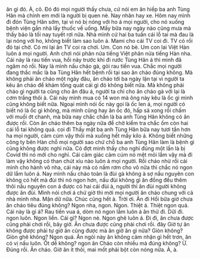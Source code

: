 ăn gì đó. À, cô. Đó đó mọi người thấy chưa, cứ nói em ăn hiếp ba anh Tùng Hân mà chính em mới là người bị quen nè. 
Nay nhân hay xe. Hôm nay mình đi đón Tùng Hân sớm, tại vì nó bị nóng với ho á mọi người, cho nó xuống bệnh viện gần nhà lấy thuốc về uống. Mấy bữa nay ngày nào cũng mưa mà thấy bảo là tối nay tuyết rơi nữa. Nhà mình cứ hai ba tuần cái lỗ tai mà đau là lại nóng với ho, không biết làm sao luôn á. Mami cho cái TV coi đi. TV có rồi đó tại chờ. Có mi lại ăn TV coi ra chơi. Um. Con nó bè. Um con lai Việt Hàn luôn á mọi người. Anh chơi nói phân nửa tiếng Việt phân nửa tiếng Hàn nha. Cái này là rau tiến vua, hồi nãy trước khi đi rước Tùng Hân á thì mình đã ngâm nó rồi. Nay là mình nấu cháo gà, gỏi rau tiến vua. Chắc mọi người đang thắc mắc là ba Tùng Hân hết bệnh rồi tại sao ăn cháo đúng không. Mà không phải ăn cháo một ngày đâu, ăn cháo tới ba ngày lận tại vì người ta kêu ăn cháo để khám tổng quát cái gì đó không biết nữa. Mà không phải cháo gì người ta cũng cho ăn đâu á, người ta chỉ cho ăn cháo gà với lại là cơm trắng thôi à. Cái này mình mua có 14 won mà ông này kêu là ốc gì mình cũng không biết nữa. Ngoại mình nói ốc này gọi là ốc len á, mọi người có biết nó là ốc gì không, mà mình cũng hay ăn ốc đó, hấp sả xong rồi chấm với muối ớt chanh, mà bữa nay chắc chắn là ba anh Tùng Hân không có ăn được rồi. Còn ăn cháo thêm ba ngày nữa để chờ kiểm tra chắc ốm còn hai cái lỗ tai không quá. coi đi Thấy mặt ba anh Tùng Hân bữa nay tươi tắn hơn ha mọi người, cảm cúm vậy thôi mà xuống hết mấy kilo á. Không biết những công ty bên Hàn chỗ mọi người sao chứ chỗ ba anh Tùng Hân làm là bệnh gì cũng không được nghỉ nữa. Có đợt mình thấy cho nghỉ đúng một lần là bị Covid thì nó mới cho nghỉ. Cái cảm giác cảm cúm nó mệt mỏi lắm vậy mà đi làm vậy không có than chút xíu nào luôn á mọi người. Rồi cháo nhừ rồi cái mình cho hành vô nha, cái này mà có nấm rơm cho vô nữa thì chắc nó ngon dữ lắm luôn á. Nay mình nấu cháo toàn là đùi gà không à sợ nấu nguyên con không có hết mà đùi thì nó ngon hơn, nấu đùi không gì ăn đồng đều thêm thôi nấu nguyên con á được có hai cái đùi à, người thì ăn đùi người không được ăn đùi. Mình nói chơi á chứ giờ thì mời mọi người ăn cháo chung với cả nhà mình nha. Mặn dữ nữa. Chúc cũng hết à. Trời ơi. Ăn đi Hồi bữa giờ chưa ăn cháo tiêu đúng không? Ngon nha, ngon. Ngon. Thiệt á. Thiệt ngon quá. Cái này là gì á? Rau tiến vua á, dòm nó ngon lắm luôn á ăn thử đi. Dữi đi. ngon luôn. Ngon liền. Cái gì? Ngon nè. Ngon ghê luôn á. Đi đi, ăn chưa được cũng phải chơi rồi, bây giờ. Ăn chưa được cũng phải chơi rồi. đây Giờ tự ăn không được phải tự giờ ăn cũng được mà ăn giờ ăn gì nữa? Giòn không? Giòn ghê không? Ngon quá. Ăn ngỏi này ăn không cảm nhận gì hết trơn, ăn có vị nấu luôn. Ốt dề không? ngon ăn Cháo còn nhiều mà đúng không? Ừ.  Đúng rồi. Ăn cháo. Giờ ăn ít thôi, mai mốt phải bột còn nóng nữa. À, à.